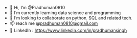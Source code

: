 - 👋 Hi, I’m @Pradhuman0810
- 🌱 I’m currently learning data science and programming 
- 💞️ I’m looking to collaborate on python, SQL and related tech.
- 📫 reach me @pradhuman0810@gmail.com
- 🔗 LinkedIn : https://www.linkedin.com/in/pradhumansingh

<!---
Pradhuman0810/Pradhuman0810 is a ✨ special ✨ repository because its `README.md` (this file) appears on your GitHub profile.
You can click the Preview link to take a look at your changes.
--->
